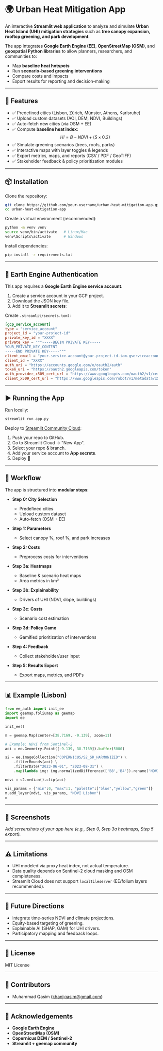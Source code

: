 # 🌍 Urban Heat Mitigation App

An interactive **Streamlit web application** to analyze and simulate **Urban Heat Island (UHI) mitigation strategies** such as **tree canopy expansion, rooftop greening, and park development**.  

The app integrates **Google Earth Engine (EE)**, **OpenStreetMap (OSM)**, and **geospatial Python libraries** to allow planners, researchers, and communities to:  
- Map **baseline heat hotspots**  
- Run **scenario-based greening interventions**  
- Compare costs and impacts  
- Export results for reporting and decision-making  

---

## 🚀 Features

- ✅ Predefined cities (Lisbon, Zürich, Münster, Athens, Karlsruhe)  
- ✅ Upload custom datasets (AOI, DEM, NDVI, Buildings)  
- ✅ Auto-fetch new cities (via OSM + EE)  
- ✅ Compute **baseline heat index**:  
  $$
  HI = B - NDVI + (S \times 0.2)
  $$  
- ✅ Simulate greening scenarios (trees, roofs, parks)  
- ✅ Interactive maps with layer toggles & legends  
- ✅ Export metrics, maps, and reports (CSV / PDF / GeoTIFF)  
- ✅ Stakeholder feedback & policy prioritization modules  

---

## 📦 Installation

Clone the repository:

```bash
git clone https://github.com/your-username/urban-heat-mitigation-app.git
cd urban-heat-mitigation-app
```

Create a virtual environment (recommended):

```bash
python -m venv venv
source venv/bin/activate   # Linux/Mac
venv\Scripts\activate      # Windows
```

Install dependencies:

```bash
pip install -r requirements.txt
```

---

## 🔑 Earth Engine Authentication

This app requires a **Google Earth Engine service account**.  

1. Create a service account in your GCP project.  
2. Download the JSON key file.  
3. Add it to **Streamlit secrets**:

Create `.streamlit/secrets.toml`:

```toml
[gcp_service_account]
type = "service_account"
project_id = "your-project-id"
private_key_id = "XXXX"
private_key = """-----BEGIN PRIVATE KEY-----
YOUR_PRIVATE_KEY_CONTENT
-----END PRIVATE KEY-----"""
client_email = "your-service-account@your-project-id.iam.gserviceaccount.com"
client_id = "XXXX"
auth_uri = "https://accounts.google.com/o/oauth2/auth"
token_uri = "https://oauth2.googleapis.com/token"
auth_provider_x509_cert_url = "https://www.googleapis.com/oauth2/v1/certs"
client_x509_cert_url = "https://www.googleapis.com/robot/v1/metadata/x509/..."
```

---

## ▶️ Running the App

Run locally:

```bash
streamlit run app.py
```

Deploy to [Streamlit Community Cloud](https://streamlit.io/cloud):

1. Push your repo to GitHub.  
2. Go to Streamlit Cloud → "New App".  
3. Select your repo & branch.  
4. Add your service account to **App secrets**.  
5. Deploy 🎉  

---

## 📂 Workflow

The app is structured into **modular steps**:

- **Step 0: City Selection**  
  - Predefined cities  
  - Upload custom dataset  
  - Auto-fetch (OSM + EE)  

- **Step 1: Parameters**  
  - Select canopy %, roof %, and park increases  

- **Step 2: Costs**  
  - Preprocess costs for interventions  

- **Step 3a: Heatmaps**  
  - Baseline & scenario heat maps  
  - Area metrics in km²  

- **Step 3b: Explainability**  
  - Drivers of UHI (NDVI, slope, buildings)  

- **Step 3c: Costs**  
  - Scenario cost estimation  

- **Step 3d: Policy Game**  
  - Gamified prioritization of interventions  

- **Step 4: Feedback**  
  - Collect stakeholder/user input  

- **Step 5: Results Export**  
  - Export maps, metrics, and PDFs  

---

## 📊 Example (Lisbon)

```python
from ee_auth import init_ee
import geemap.foliumap as geemap
import ee

init_ee()

m = geemap.Map(center=[38.7169, -9.139], zoom=11)

# Example: NDVI from Sentinel-2
aoi = ee.Geometry.Point([-9.139, 38.7169]).buffer(5000)

s2 = ee.ImageCollection("COPERNICUS/S2_SR_HARMONIZED") \
    .filterBounds(aoi) \
    .filterDate("2023-06-01", "2023-08-31") \
    .map(lambda img: img.normalizedDifference(['B8','B4']).rename('NDVI'))

ndvi = s2.median().clip(aoi)

vis_params = {"min":0, "max":1, "palette":["blue","yellow","green"]}
m.add_layer(ndvi, vis_params, "NDVI Lisbon")
m
```

---

## 📸 Screenshots

_Add screenshots of your app here (e.g., Step 0, Step 3a heatmaps, Step 5 export)._  

---

## ⚠️ Limitations

- UHI modeled via proxy heat index, not actual temperature.  
- Data quality depends on Sentinel-2 cloud masking and OSM completeness.  
- Streamlit Cloud does not support `localtileserver` (EE/folium layers recommended).  

---

## 🔮 Future Directions

- Integrate time-series NDVI and climate projections.  
- Equity-based targeting of greening.  
- Explainable AI (SHAP, GAM) for UHI drivers.  
- Participatory mapping and feedback loops.  

---

## 📄 License

MIT License  

---

## 👥 Contributors

- Muhammad Qasim (khanjiqasim@gmail.com)  

---

## 🙏 Acknowledgements

- **Google Earth Engine**  
- **OpenStreetMap (OSM)**  
- **Copernicus DEM / Sentinel-2**  
- **Streamlit + geemap community**  
